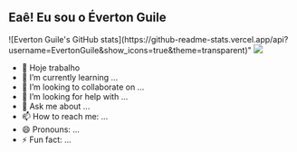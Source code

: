 ## Eaê! Eu sou o Éverton Guile

<div>
  ![Everton Guile's GitHub stats](https://github-readme-stats.vercel.app/api?username=EvertonGuile&show_icons=true&theme=transparent)"
  <img height"180em" src="https://github-readme-stats.vercel.app/api?username=EvertonGuile&show_icons=true&theme=transparent">
</div>

- 🔭 Hoje trabalho
- 🌱 I’m currently learning ...
- 👯 I’m looking to collaborate on ...
- 🤔 I’m looking for help with ...
- 💬 Ask me about ...
- 📫 How to reach me: ...
- 😄 Pronouns: ...
- ⚡ Fun fact: ...
